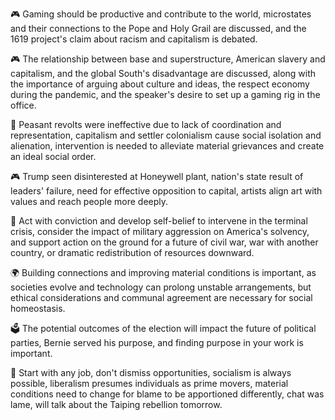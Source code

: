 🎮 Gaming should be productive and contribute to the world, microstates and their connections to the Pope and Holy Grail are discussed, and the 1619 project's claim about racism and capitalism is debated.

🎮 The relationship between base and superstructure, American slavery and capitalism, and the global South's disadvantage are discussed, along with the importance of arguing about culture and ideas, the respect economy during the pandemic, and the speaker's desire to set up a gaming rig in the office.

📝 Peasant revolts were ineffective due to lack of coordination and representation, capitalism and settler colonialism cause social isolation and alienation, intervention is needed to alleviate material grievances and create an ideal social order.

🎮 Trump seen disinterested at Honeywell plant, nation's state result of leaders' failure, need for effective opposition to capital, artists align art with values and reach people more deeply.

🔑 Act with conviction and develop self-belief to intervene in the terminal crisis, consider the impact of military aggression on America's solvency, and support action on the ground for a future of civil war, war with another country, or dramatic redistribution of resources downward.

🌍 Building connections and improving material conditions is important, as societies evolve and technology can prolong unstable arrangements, but ethical considerations and communal agreement are necessary for social homeostasis.

🗳️ The potential outcomes of the election will impact the future of political parties, Bernie served his purpose, and finding purpose in your work is important.

📝 Start with any job, don't dismiss opportunities, socialism is always possible, liberalism presumes individuals as prime movers, material conditions need to change for blame to be apportioned differently, chat was lame, will talk about the Taiping rebellion tomorrow.

